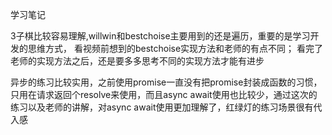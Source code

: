 ﻿学习笔记

3子棋比较容易理解,willwin和bestchoise主要用到的还是遍历，重要的是学习开发的思维方式，
看视频前想到的bestchoise实现方法和老师的有点不同；
看完了老师的实现方法之后，还是要多多思考不同的实现方法才能有进步

异步的练习比较实用，之前使用promise一直没有把promise封装成函数的习惯，只用在请求返回个resolve来使用，而且async await使用也比较少，通过这次的练习以及老师的讲解，对async await使用更加理解了，红绿灯的练习场景很有代入感